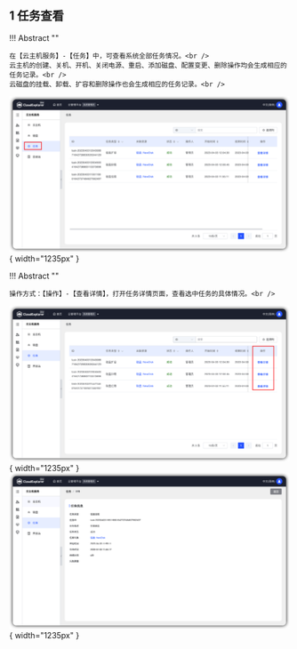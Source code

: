 
## 1 任务查看

!!! Abstract ""

    在【云主机服务】-【任务】中，可查看系统全部任务情况。<br />
    云主机的创建、关机、开机、关闭电源、重启、添加磁盘、配置变更、删除操作均会生成相应的任务记录。<br />
    云磁盘的挂载、卸载、扩容和删除操作也会生成相应的任务记录。<br />

![任务列表](../../img/cloud-server/task/任务列表.png){ width="1235px" }

!!! Abstract ""

    操作方式：【操作】-【查看详情】，打开任务详情页面，查看选中任务的具体情况。<br />

![任务详情](../../img/cloud-server/task/任务详情.png){ width="1235px" }
![任务详情](../../img/cloud-server/task/任务详情1.png){ width="1235px" }